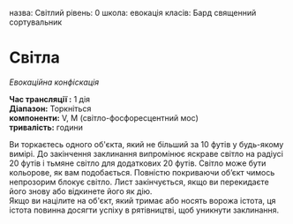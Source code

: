 назва: Світлий рівень: 0 школа: евокація класів: Бард священний сортувальник

# Світла
_Евокаційна конфіскація_

**Час трансляції :** 1 дія    
**Діапазон:** Торкніться    
**компоненти:** V, M (світло-фосфоресцентний мос)    
**тривалість:** години

Ви торкаєтесь одного об'єкта, який не більший за 10 футів у будь-якому вимірі. До закінчення заклинання випромінює яскраве світло на радіусі 20 футів і тьмяне світло для додаткових 20 футів. Світло може бути кольорове, як вам подобається. Повністю покриваючи об’єкт чимось непрозорим блокує світло. Лист закінчується, якщо ви перекидаєте його знову або відкинете його як дію.    
Якщо ви націлите на об'єкт, який тримає або носять ворожа істота, ця істота повинна досягти успіху в рятівництві, щоб уникнути заклинання.